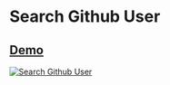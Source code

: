 # Search Github User

## [Demo](https://satyamkumar420.github.io/Search-Github-User/)

[![Search Github User](https://github.com/satyamkumar420/Search-Github-User/blob/main/git.PNG)](https://satyamkumar420.github.io/Search-Github-User/)
